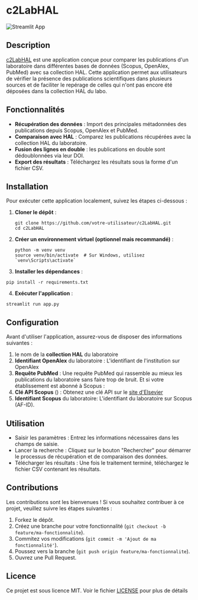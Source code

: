
# c2LabHAL

![Streamlit App](https://static.streamlit.io/badges/streamlit_badge_black_white.svg)

## Description

[c2LabHAL](https://c2labhal.streamlit.app/) est une application conçue pour comparer les publications d'un laboratoire dans différentes bases de données (Scopus, OpenAlex, PubMed) avec sa collection HAL. Cette application permet aux utilisateurs de vérifier la présence des publications scientifiques dans plusieurs sources et de faciliter le repérage de celles qui n'ont pas encore été déposées dans la collection HAL du labo. 

## Fonctionnalités

- **Récupération des données** : Import des principales métadonnées des publications depuis Scopus, OpenAlex et PubMed.
- **Comparaison avec HAL** : Comparez les publications récupérées avec la collection HAL du laboratoire.
- **Fusion des lignes en double** : les publications en double sont dédoublonnées via leur DOI. 
- **Export des résultats** : Téléchargez les résultats sous la forme d'un fichier CSV.

## Installation

Pour exécuter cette application localement, suivez les étapes ci-dessous :

1. **Cloner le dépôt** :
   ```
   git clone https://github.com/votre-utilisateur/c2LabHAL.git
   cd c2LabHAL 
   ```
2. **Créer un environnement virtuel (optionnel mais recommandé)** :
   ```
   python -m venv venv
   source venv/bin/activate  # Sur Windows, utilisez `venv\Scripts\activate` 
   ```
3. **Installer les dépendances** :
```
pip install -r requirements.txt
```
4. **Exécuter l'application** :
 ```
 streamlit run app.py
 ```

## Configuration

Avant d'utiliser l'application, assurez-vous de disposer des informations suivantes :
 1. le nom de la **collection HAL** du laboratoire
 2. **Identifiant OpenAlex** du laboratoire : L'identifiant de l'institution sur OpenAlex
 3. **Requête PubMed** : Une requête PubMed qui rassemble au mieux les publications du laboratoire sans faire trop de bruit. 
Et si votre établissement est abonné à Scopus :
 4. **Clé API Scopus** () : Obtenez une clé API sur le [site d'Elsevier](https://dev.elsevier.com/)
 5. **Identifiant Scopus**  du laboratoire: L'identifiant du laboratoire sur Scopus (AF-ID).
    

## Utilisation

 - Saisir les paramètres : Entrez les informations nécessaires dans les champs de saisie.
 - Lancer la recherche : Cliquez sur le bouton "Rechercher" pour démarrer le processus de récupération et de comparaison des données.
 - Télécharger les résultats : Une fois le traitement terminé, téléchargez le fichier CSV contenant les résultats.

## Contributions

Les contributions sont les bienvenues ! Si vous souhaitez contribuer à ce projet, veuillez suivre les étapes suivantes :

1.  Forkez le dépôt.
2.  Créez une branche pour votre fonctionnalité (`git checkout -b feature/ma-fonctionnalite`).
3.  Commitez vos modifications (`git commit -m 'Ajout de ma fonctionnalité'`).
4.  Poussez vers la branche (`git push origin feature/ma-fonctionnalite`).
5.  Ouvrez une Pull Request.

## Licence

Ce projet est sous licence MIT. Voir le fichier [LICENSE](license.md) pour plus de détails



